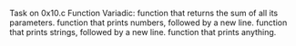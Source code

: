 Task on 0x10.c Function Variadic:
function that returns the sum of all its parameters.
function that prints numbers, followed by a new line.
function that prints strings, followed by a new line.
function that prints anything.
